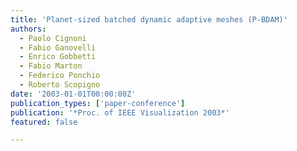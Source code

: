 ```yaml
---
title: 'Planet-sized batched dynamic adaptive meshes (P-BDAM)'
authors:
  - Paolo Cignoni
  - Fabio Ganovelli
  - Enrico Gobbetti
  - Fabio Marton
  - Federico Ponchio
  - Roberto Scopigno
date: '2003-01-01T00:00:00Z'
publication_types: ['paper-conference']
publication: '*Proc. of IEEE Visualization 2003*'
featured: false

---
```

